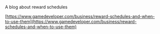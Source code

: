 A blog about reward schedules

[https://www.gamedeveloper.com/business/reward-schedules-and-when-to-use-them](https://www.gamedeveloper.com/business/reward-schedules-and-when-to-use-them)